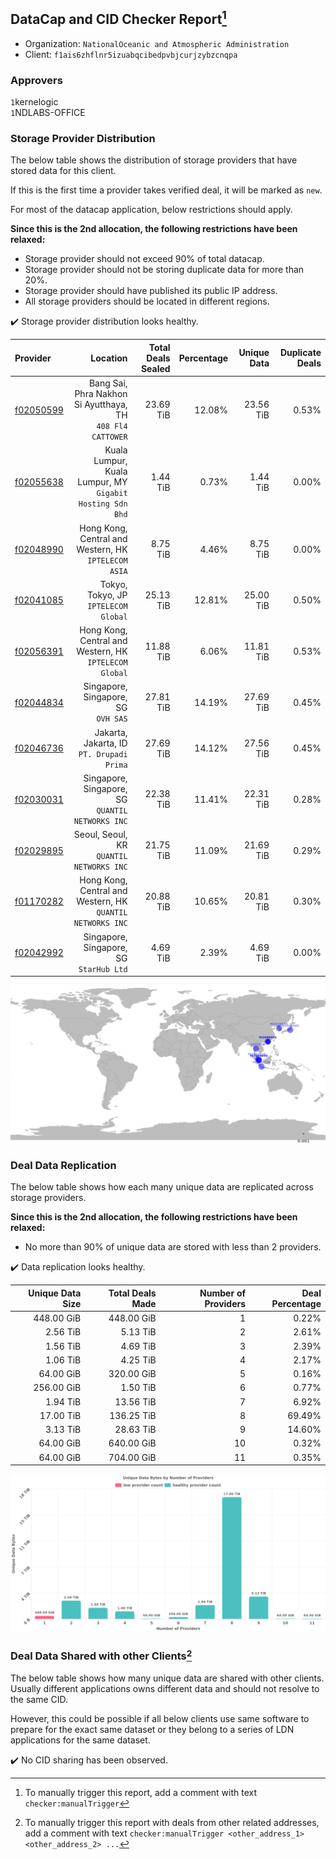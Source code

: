 ## DataCap and CID Checker Report[^1]
 - Organization: `NationalOceanic and Atmospheric Administration`
 - Client: `f1ais6zhflnr5izuabqcibedpvbjcurjzybzcnqpa`
### Approvers
`1`kernelogic<br/>`1`NDLABS-OFFICE

### Storage Provider Distribution
The below table shows the distribution of storage providers that have stored data for this client.

If this is the first time a provider takes verified deal, it will be marked as `new`.

For most of the datacap application, below restrictions should apply.

**Since this is the 2nd allocation, the following restrictions have been relaxed:**
 - Storage provider should not exceed 90% of total datacap.
 - Storage provider should not be storing duplicate data for more than 20%.
 - Storage provider should have published its public IP address.
 - All storage providers should be located in different regions.

✔️ Storage provider distribution looks healthy.

| Provider                                              |                                                      Location | Total Deals Sealed | Percentage | Unique Data | Duplicate Deals |
| :---------------------------------------------------- | ------------------------------------------------------------: | -----------------: | ---------: | ----------: | --------------: |
| [f02050599](https://filfox.info/en/address/f02050599) | Bang Sai, Phra Nakhon Si Ayutthaya, TH<br/>`408 Fl4 CATTOWER` |          23.69 TiB |     12.08% |   23.56 TiB |           0.53% |
| [f02055638](https://filfox.info/en/address/f02055638) |  Kuala Lumpur, Kuala Lumpur, MY<br/>`Gigabit Hosting Sdn Bhd` |           1.44 TiB |      0.73% |    1.44 TiB |           0.00% |
| [f02048990](https://filfox.info/en/address/f02048990) |       Hong Kong, Central and Western, HK<br/>`IPTELECOM ASIA` |           8.75 TiB |      4.46% |    8.75 TiB |           0.00% |
| [f02041085](https://filfox.info/en/address/f02041085) |                       Tokyo, Tokyo, JP<br/>`IPTELECOM Global` |          25.13 TiB |     12.81% |   25.00 TiB |           0.50% |
| [f02056391](https://filfox.info/en/address/f02056391) |     Hong Kong, Central and Western, HK<br/>`IPTELECOM Global` |          11.88 TiB |      6.06% |   11.81 TiB |           0.53% |
| [f02044834](https://filfox.info/en/address/f02044834) |                        Singapore, Singapore, SG<br/>`OVH SAS` |          27.81 TiB |     14.19% |   27.69 TiB |           0.45% |
| [f02046736](https://filfox.info/en/address/f02046736) |                  Jakarta, Jakarta, ID<br/>`PT. Drupadi Prima` |          27.69 TiB |     14.12% |   27.56 TiB |           0.45% |
| [f02030031](https://filfox.info/en/address/f02030031) |           Singapore, Singapore, SG<br/>`QUANTIL NETWORKS INC` |          22.38 TiB |     11.41% |   22.31 TiB |           0.28% |
| [f02029895](https://filfox.info/en/address/f02029895) |                   Seoul, Seoul, KR<br/>`QUANTIL NETWORKS INC` |          21.75 TiB |     11.09% |   21.69 TiB |           0.29% |
| [f01170282](https://filfox.info/en/address/f01170282) | Hong Kong, Central and Western, HK<br/>`QUANTIL NETWORKS INC` |          20.88 TiB |     10.65% |   20.81 TiB |           0.30% |
| [f02042992](https://filfox.info/en/address/f02042992) |                    Singapore, Singapore, SG<br/>`StarHub Ltd` |           4.69 TiB |      2.39% |    4.69 TiB |           0.00% |

<img src="https://raw.githubusercontent.com/data-preservation-programs/filplus-checker-assets/main/filecoin-project/filecoin-plus-large-datasets/issues/1650/1678611195676.png"/>

### Deal Data Replication
The below table shows how each many unique data are replicated across storage providers.


**Since this is the 2nd allocation, the following restrictions have been relaxed:**
- No more than 90% of unique data are stored with less than 2 providers.

✔️ Data replication looks healthy.

| Unique Data Size | Total Deals Made | Number of Providers | Deal Percentage |
| ---------------: | ---------------: | ------------------: | --------------: |
|       448.00 GiB |       448.00 GiB |                   1 |           0.22% |
|         2.56 TiB |         5.13 TiB |                   2 |           2.61% |
|         1.56 TiB |         4.69 TiB |                   3 |           2.39% |
|         1.06 TiB |         4.25 TiB |                   4 |           2.17% |
|        64.00 GiB |       320.00 GiB |                   5 |           0.16% |
|       256.00 GiB |         1.50 TiB |                   6 |           0.77% |
|         1.94 TiB |        13.56 TiB |                   7 |           6.92% |
|        17.00 TiB |       136.25 TiB |                   8 |          69.49% |
|         3.13 TiB |        28.63 TiB |                   9 |          14.60% |
|        64.00 GiB |       640.00 GiB |                  10 |           0.32% |
|        64.00 GiB |       704.00 GiB |                  11 |           0.35% |

<img src="https://raw.githubusercontent.com/data-preservation-programs/filplus-checker-assets/main/filecoin-project/filecoin-plus-large-datasets/issues/1650/1678611196729.png"/>

### Deal Data Shared with other Clients[^3]
The below table shows how many unique data are shared with other clients.
Usually different applications owns different data and should not resolve to the same CID.

However, this could be possible if all below clients use same software to prepare for the exact same dataset or they belong to a series of LDN applications for the same dataset.

✔️ No CID sharing has been observed.

[^1]: To manually trigger this report, add a comment with text `checker:manualTrigger`

[^2]: Deals from those addresses are combined into this report as they are specified with `checker:manualTrigger`

[^3]: To manually trigger this report with deals from other related addresses, add a comment with text `checker:manualTrigger <other_address_1> <other_address_2> ...`
